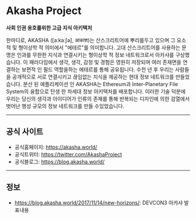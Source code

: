 # Akasha Project

**사회 인권 옹호를위한 고급 지식 아키텍처**

한마디로, AKASHA ([aːkaːʃə], आकाश)는 산스크리트어에 뿌리를두고 있으며 그 요소 적 및 형이상학 적 의미에서 "에테르"를 의미합니다.
고대 산스크리트어를 사용하는 문명은 인과를 무한한 지식과 연결시키는 형이상학 적 정보 네트워크로서 아카샤를 구상했습니다. 이 패러다임에서 생각, 생각, 감정 및 경험은 영원히 저장되며 여러 존재면을 연결하는 보편적 인 필드 역할을하는 에테르를 통해 공유됩니다.
수천 년 후 우리는 사람들을 공개적으로 서로 연결시키고 끊임없는 지식을 제공하는 현대 정보 네트워크를 만들었습니다.
분산 된 애플리케이션 인 AKASHA는 Ethereum과 Inter-Planetary File System의 융합으로 탄생 한 차세대 정보 아키텍처를 배포합니다. 이러한 기술 덕분에 우리는 당신의 생각과 아이디어가 인류의 존재를 통해 반복되는 디자인에 의한 검열에서 벗어난 행성 규모의 정보 네트워크를 만들 수있었습니다.

- - -

## 공식 사이트

- 공식홈페이지: https://akasha.world/
- 공식트위터: https://twitter.com/AkashaProject
- 공식블로그: https://blog.akasha.world/

- - -

## 정보

- https://blog.akasha.world/2017/11/14/new-horizons/: DEVCON3 아캬샤 발표내용
